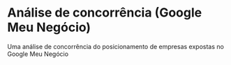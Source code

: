 # Análise de concorrência (Google Meu Negócio)
Uma análise de concorrência do posicionamento de empresas expostas no Google Meu Negócio 
